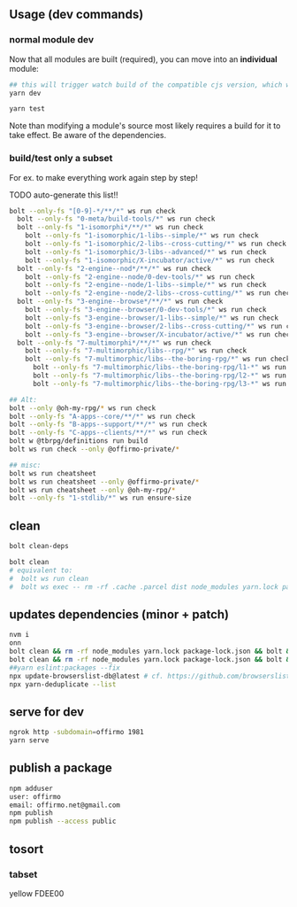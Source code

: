 
## Usage (dev commands)

### normal module dev

Now that all modules are built (required), you can move into an **individual** module:
```bash
## this will trigger watch build of the compatible cjs version, which works in all envs
yarn dev

yarn test
```

Note than modifying a module's source most likely requires a build for it to take effect.
Be aware of the dependencies.

### build/test only a subset

For ex. to make everything work again step by step!

TODO auto-generate this list!!
```bash
bolt --only-fs "[0-9]-*/**/*" ws run check
  bolt --only-fs "0-meta/build-tools/*" ws run check
  bolt --only-fs "1-isomorphi*/**/*" ws run check
    bolt --only-fs "1-isomorphic/1-libs--simple/*" ws run check
    bolt --only-fs "1-isomorphic/2-libs--cross-cutting/*" ws run check
    bolt --only-fs "1-isomorphic/3-libs--advanced/*" ws run check
    bolt --only-fs "1-isomorphic/X-incubator/active/*" ws run check
  bolt --only-fs "2-engine--nod*/**/*" ws run check
    bolt --only-fs "2-engine--node/0-dev-tools/*" ws run check
    bolt --only-fs "2-engine--node/1-libs--simple/*" ws run check
    bolt --only-fs "2-engine--node/2-libs--cross-cutting/*" ws run check
  bolt --only-fs "3-engine--browse*/**/*" ws run check
    bolt --only-fs "3-engine--browser/0-dev-tools/*" ws run check
    bolt --only-fs "3-engine--browser/1-libs--simple/*" ws run check
    bolt --only-fs "3-engine--browser/2-libs--cross-cutting/*" ws run check
    bolt --only-fs "3-engine--browser/X-incubator/active/*" ws run check
  bolt --only-fs "7-multimorphi*/**/*" ws run check
    bolt --only-fs "7-multimorphic/libs--rpg/*" ws run check
    bolt --only-fs "7-multimorphic/libs--the-boring-rpg/*" ws run check
      bolt --only-fs "7-multimorphic/libs--the-boring-rpg/l1-*" ws run check
      bolt --only-fs "7-multimorphic/libs--the-boring-rpg/l2-*" ws run check
      bolt --only-fs "7-multimorphic/libs--the-boring-rpg/l3-*" ws run check

## Alt:
bolt --only @oh-my-rpg/* ws run check
bolt --only-fs "A-apps--core/**/*" ws run check
bolt --only-fs "B-apps--support/**/*" ws run check
bolt --only-fs "C-apps--clients/**/*" ws run check
bolt w @tbrpg/definitions run build
bolt ws run check --only @offirmo-private/*

## misc:
bolt ws run cheatsheet
bolt ws run cheatsheet --only @offirmo-private/*
bolt ws run cheatsheet --only @oh-my-rpg/*
bolt --only-fs "1-stdlib/*" ws run ensure-size
```

## clean
```bash
bolt clean-deps

bolt clean
# equivalent to:
#  bolt ws run clean
#  bolt ws exec -- rm -rf .cache .parcel dist node_modules yarn.lock package-lock.json yarn-error.log
```

## updates dependencies (minor + patch)
```bash
nvm i
onn
bolt clean && rm -rf node_modules yarn.lock package-lock.json && bolt && yarn outdated     && bolt build
bolt clean && rm -rf node_modules yarn.lock package-lock.json && bolt && bolt build
##yarn eslint:packages --fix
npx update-browserslist-db@latest # cf. https://github.com/browserslist/browserslist#browsers-data-updating
npx yarn-deduplicate --list
```

## serve for dev
```bash
ngrok http -subdomain=offirmo 1981
yarn serve
```

## publish a package
```bash
npm adduser
user: offirmo
email: offirmo.net@gmail.com
npm publish
npm publish --access public
```


## tosort

### tabset

yellow FDEE00
